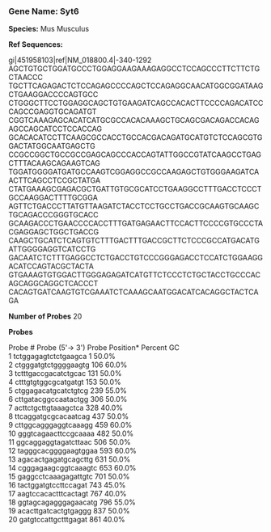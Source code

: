 ### Gene Name: Syt6 ###

__Species:__
Mus Musculus

__Ref Sequences:__

gi|451958103|ref|NM_018800.4|-340-1292
AGCTGTGCTGGATGCCCTGGAGGAAGAAAGAGGCCTCCAGCCCTTCTTCTGCTAACCC
TGCTTCAGAGACTCTCCAGAGCCCCAGCTCCAGAGGCAACATGGCGGATAAGCTGAAGGACCCCAGTGCC
CTGGGCTTCCTGGAGGCAGCTGTGAAGATCAGCCACACTTCCCCAGACATCCCAGCCGAGGTGCAGATGT
CGGTCAAAGAGCACATCATGCGCCACACAAAGCTGCAGCGACAGACCACAGAGCCAGCATCCTCCACCAG
GCACACATCCTTCAAGCGCCACCTGCCACGACAGATGCATGTCTCCAGCGTGGACTATGGCAATGAGCTG
CCGCCGGCTGCCGCCGAGCAGCCCACCAGTATTGGCCGTATCAAGCCTGAGCTTTACAAGCAGAAGTCAG
TGGATGGGGATGATGCCAAGTCGGAGGCCGCCAAGAGCTGTGGGAAGATCAACTTCAGCCTCCGCTATGA
CTATGAAAGCGAGACGCTGATTGTGCGCATCCTGAAGGCCTTTGACCTCCCTGCCAAGGACTTTTGCGGA
AGTTCTGACCCTTATGTTAAGATCTACCTCCTGCCTGACCGCAAGTGCAAGCTGCAGACCCGGGTGCACC
GCAAGACCCTGAACCCCACCTTTGATGAGAACTTCCACTTCCCCGTGCCCTACGAGGAGCTGGCTGACCG
CAAGCTGCATCTCAGTGTCTTTGACTTTGACCGCTTCTCCCGCCATGACATGATTGGGGAGGTCATCCTG
GACAATCTCTTTGAGGCCTCTGACCTGTCCCGGGAGACCTCCATCTGGAAGGACATCCAGTACGCTACTA
GTGAAAGTGTGGACTTGGGAGAGATCATGTTCTCCCTCTGCTACCTGCCCACAGCAGGCAGGCTCACCCT
CACAGTGATCAAGTGTCGAAATCTCAAAGCAATGGACATCACAGGCTACTCAGA


__Number of Probes__
20


__Probes__

Probe #	Probe (5'-> 3')	Probe Position*	Percent GC  
1	tctggagagtctctgaagca	1	50.0%  
2	ctgggatgtctggggaagtg	106	60.0%  
3	tctttgaccgacatctgcac	131	50.0%  
4	ctttgtgtggcgcatgatgt	153	50.0%  
5	ctggagacatgcatctgtcg	239	55.0%  
6	cttgatacggccaatactgg	306	50.0%  
7	acttctgcttgtaaagctca	328	40.0%  
8	ttcaggatgcgcacaatcag	437	50.0%  
9	cttggcagggaggtcaaagg	459	60.0%  
10	gggtcagaacttccgcaaaa	482	50.0%  
11	ggcaggaggtagatcttaac	506	50.0%  
12	tagggcacggggaagtggaa	593	60.0%  
13	agacactgagatgcagcttg	631	50.0%  
14	cgggagaagcggtcaaagtc	653	60.0%  
15	gaggcctcaaagagattgtc	701	50.0%  
16	tactggatgtccttccagat	743	45.0%  
17	aagtccacactttcactagt	767	40.0%  
18	ggtagcagagggagaacatg	796	55.0%  
19	acacttgatcactgtgaggg	837	50.0%  
20	gatgtccattgctttgagat	861	40.0%  